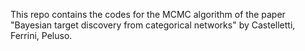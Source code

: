 This repo contains the codes for the MCMC algorithm of the paper "Bayesian target discovery from categorical networks" by Castelletti, Ferrini, Peluso. 
